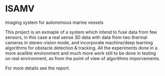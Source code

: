 # ISAMV
Imaging system for autonomous marine vessels

This project is an exmaple of a system which intend to fuse data from few sensors, in this case a real sense 3D data with data from two thermal cameras in stereo-vision mode, and incorporate machine/deep learning algorithms for obstacle detection & tracking.
All the experiments done in a more availble environment and much more work still to be done in testing on real environment, as from the point of view of algorithms imporvements. 

For more details see the report. 
